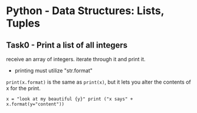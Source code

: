 # Python - Data Structures: Lists, Tuples

## Task0 - Print a list of all integers

receive an array of integers. iterate through it and print it.

- printing must utilize "str.format"

`print(x.format)` is the same as `print(x)`, but it lets you alter the contents of x for the print.

`
x = "look at my beautiful {y}"
print ("x says" + x.format(y="content"))
`
